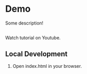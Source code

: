 # Demo

Some description!

##

Watch tutorial on Youtube.

## Local Development

1. Open index.html in your browser.
